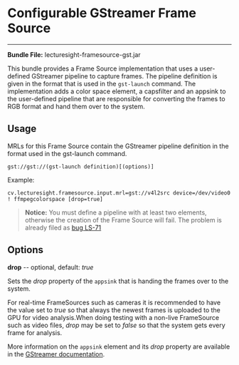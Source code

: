 
# Configurable GStreamer Frame Source
---

__Bundle File:__ lecturesight-framesource-gst.jar

This bundle provides a Frame Source implementation that uses a user-defined 
GStreamer pipeline to capture frames. The pipeline definition is given in the 
format that is used in the `gst-launch` command. The implementation adds a
color space element, a capsfilter and an appsink to the user-defined pipeline
that are responsible for converting the frames to RGB format and hand them
over to the system.

## Usage

MRLs for this Frame Source contain the GStreamer pipeline definition in the
format used in the gst-launch command. 

```
gst://gst://(gst-launch definition)[(options)] 
```

Example: 

```
cv.lecturesight.framesource.input.mrl=gst://v4l2src device=/dev/video0 ! ffmpegcolorspace [drop=true] 
```

> __Notice:__ You must define a pipeline with at least two elements, otherwise the creation of the Frame Source will fail.
> The problem is already filed as [bug LS-71](https://opencast.jira.com/browse/LS-71)

## Options

__drop__ -- optional, default: _true_

Sets the _drop_ property of the `appsink` that is handing the frames over to 
the system. 

For real-time FrameSources such as cameras it is recommended to 
have the value set to _true_ so that always the newest frames is uploaded to
the GPU for video analysis.When doing testing with a non-live FrameSource such 
as video files, _drop_ may be set to _false_ so that the system gets every frame 
for analysis.

More information on the `appsink` element and its _drop_ property are available
in the [GStreamer documentation](http://gstreamer.freedesktop.org/data/doc/gstreamer/head/gst-plugins-base-libs/html/gst-plugins-base-libs-appsink.html).
